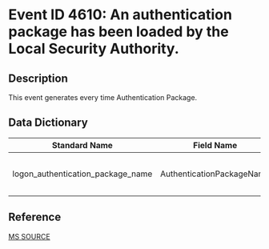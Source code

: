 # Event ID 4610: An authentication package has been loaded by the Local Security Authority.

## Description

This event generates every time Authentication Package.

## Data Dictionary

|Standard Name|Field Name|Type|Description|Sample Value|
|---|---|---|---|---|
|logon_authentication_package_name|AuthenticationPackageName|string|the name of loaded Authentication Package. The format is: DLL_PATH_AND_NAME: AUTHENTICATION_PACKAGE_NAME.|C:\\Windows\\system32\\msv1\_0.DLL : MICROSOFT\_AUTHENTICATION\_PACKAGE\_V1\_0|

## Reference

[MS SOURCE](https://github.com/MicrosoftDocs/windows-itpro-docs/blob/public/windows/security/threat-protection/auditing/event-4610.md)